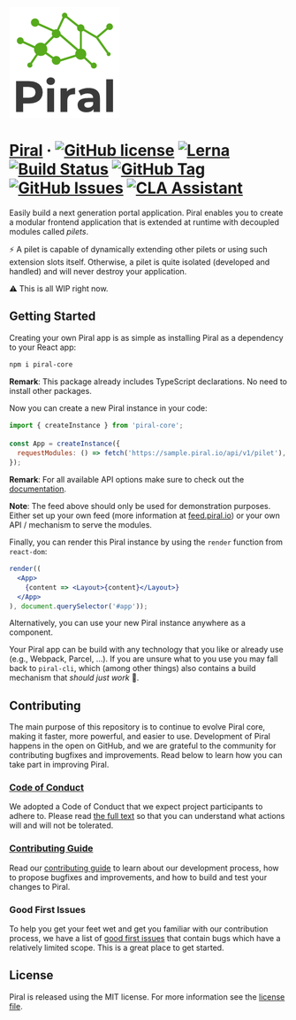 [![Piral Logo](docs/assets/logo.png)](https://piral.io)

# [Piral](https://piral.io) &middot; [![GitHub license](https://img.shields.io/badge/license-MIT-blue.svg)](https://github.com/smapiot/piral/blob/master/LICENSE) [![Lerna](https://img.shields.io/badge/monorepo-lerna-cc00ff.svg)](https://lernajs.io/) [![Build Status](https://smapiot.visualstudio.com/piral/_apis/build/status/piral-CI)](https://smapiot.visualstudio.com/piral/_build/latest?definitionId=10) [![GitHub Tag](https://img.shields.io/github/tag/smapiot/piral.svg)](https://github.com/smapiot/piral/releases) [![GitHub Issues](https://img.shields.io/github/issues/smapiot/piral.svg)](https://github.com/smapiot/piral/issues) [![CLA Assistant](https://cla-assistant.io/readme/badge/smapiot/piral)](https://cla-assistant.io/smapiot/piral)

Easily build a next generation portal application. Piral enables you to create a modular frontend application that is extended at runtime with decoupled modules called *pilets*.

:zap: A pilet is capable of dynamically extending other pilets or using such extension slots itself. Otherwise, a pilet is quite isolated (developed and handled) and will never destroy your application.

:warning: This is all WIP right now.

## Getting Started

Creating your own Piral app is as simple as installing Piral as a dependency to your React app:

```sh
npm i piral-core
```

**Remark**: This package already includes TypeScript declarations. No need to install other packages.

Now you can create a new Piral instance in your code:

```jsx
import { createInstance } from 'piral-core';

const App = createInstance({
  requestModules: () => fetch('https://sample.piral.io/api/v1/pilet'),
});
```

**Remark**: For all available API options make sure to check out the [documentation](https://docs.piral.io).

**Note**: The feed above should only be used for demonstration purposes. Either set up your own feed (more information at [feed.piral.io](https://feed.piral.io)) or your own API / mechanism to serve the modules.

Finally, you can render this Piral instance by using the `render` function from `react-dom`:

```jsx
render((
  <App>
    {content => <Layout>{content}</Layout>}
  </App>
), document.querySelector('#app'));
```

Alternatively, you can use your new Piral instance anywhere as a component.

Your Piral app can be build with any technology that you like or already use (e.g., Webpack, Parcel, ...). If you are unsure what to you use you may fall back to `piral-cli`, which (among other things) also contains a build mechanism that *should just work* :rocket:.

## Contributing

The main purpose of this repository is to continue to evolve Piral core, making it faster, more powerful, and easier to use. Development of Piral happens in the open on GitHub, and we are grateful to the community for contributing bugfixes and improvements. Read below to learn how you can take part in improving Piral.

### [Code of Conduct](./CODE_OF_CONDUCT.md)

We adopted a Code of Conduct that we expect project participants to adhere to. Please read [the full text](./CODE_OF_CONDUCT.md) so that you can understand what actions will and will not be tolerated.

### [Contributing Guide](.github/CONTRIBUTING.md)

Read our [contributing guide](.github/CONTRIBUTING.md) to learn about our development process, how to propose bugfixes and improvements, and how to build and test your changes to Piral.

### Good First Issues

To help you get your feet wet and get you familiar with our contribution process, we have a list of [good first issues](https://github.com/smapiot/piral/labels/good%20first%20issue) that contain bugs which have a relatively limited scope. This is a great place to get started.

## License

Piral is released using the MIT license. For more information see the [license file](./LICENSE).
